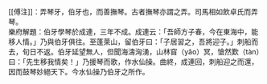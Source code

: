 [[傅注]]：弄琴牙，伯牙也，而善撫琴。古者撫琴亦謂之弄。司馬相如飲卓氏而弄琴。\
樂府解題：伯牙學琴於成連，三年不成。成連云：「吾師方子春，今在東海中，能移人情。」乃與伯牙俱往。至蓬萊山，留伯牙曰：「子居習之，吾將迎子。」刺船而去，旬日不返。伯牙延望無人，但聞海濤洶湧，山林窅（yǎo）冥，愴然歎（tàn）曰：「先生移我情矣！」乃援琴而歌，作水仙操。曲終，成連回，刺船迎之而還，因而鼓琴妙絕天下。今水仙操乃伯牙之所作。
